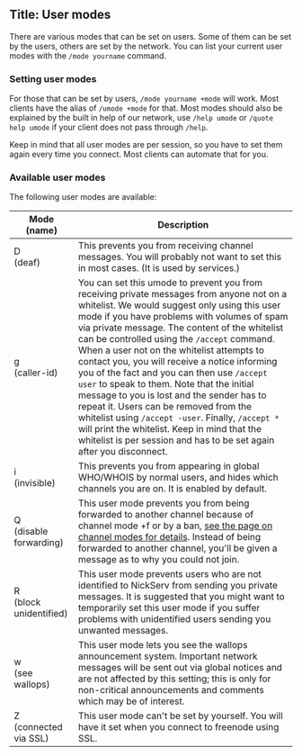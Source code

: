Title: User modes
---
There are various modes that can be set on users. Some of them can be set by the users, others are set by the network.
You can list your current user modes with the `/mode yourname` command.

### Setting user modes
For those that can be set by users, `/mode yourname +mode` will work. Most clients have the alias of `/umode +mode` for that.
Most modes should also be explained by the built in help of our network, use `/help umode`  or `/quote help umode` if your client does not pass through `/help`.

Keep in mind that all user modes are per session, so you have to set them again every time you connect. Most clients can automate that for you.

### Available user modes
The following user modes are available:

| Mode (name) | Description |
| ----------- | ----------- |
| D<br>(deaf) | This prevents you from receiving channel messages. You will probably not want to set this in most cases. (It is used by services.) | 
| g<br>(caller-id) | You can set this umode to prevent you from receiving private messages from anyone not on a whitelist. We would suggest only using this user mode if you have problems with volumes of spam via private message. The content of the whitelist can be controlled using the `/accept` command. When a user not on the whitelist attempts to contact you, you will receive a notice informing you of the fact and you can then use `/accept user` to speak to them. Note that the initial message to you is lost and the sender has to repeat it. Users can be removed from the whitelist using `/accept -user`. Finally, `/accept *` will print the whitelist. Keep in mind that the whitelist is per session and has to be set again after you disconnect. |
| i<br>(invisible) | This prevents you from appearing in global WHO/WHOIS by normal users, and hides which channels you are on. It is enabled by default. |
| Q<br>(disable forwarding) | This user mode prevents you from being forwarded to another channel because of channel mode +f or by a ban, [see the page on channel modes for details](kb/using/channelmodes). Instead of being forwarded to another channel, you'll be given a message as to why you could not join. |
| R<br>(block unidentified) | This user mode prevents users who are not identified to NickServ from sending you private messages. It is suggested that you might want to temporarily set this user mode if you suffer problems with unidentified users sending you unwanted messages. |
| w<br>(see wallops) | This user mode lets you see the wallops announcement system. Important network messages will be sent out via global notices and are not affected by this setting; this is only for non-critical announcements and comments which may be of interest. |
| Z<br>(connected via SSL) | This user mode can't be set by yourself. You will have it set when you connect to freenode using SSL. |
